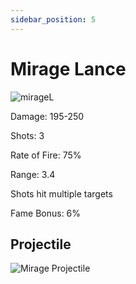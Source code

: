 ```yaml
---
sidebar_position: 5
---
```


# Mirage Lance

![mirageL](https://vwiki.valorserver.com/api/item/picture/mirage%20lance)

<i>  </i>

Damage: 195-250

Shots: 3

Rate of Fire: 75%

Range: 3.4

Shots hit multiple targets

Fame Bonus: 6%

## Projectile

![Mirage Projectile](https://cdn.discordapp.com/attachments/953134990428868629/994769725441712148/miragelance.gif)
